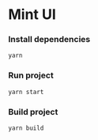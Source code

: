 # Mint UI

### Install dependencies

```shell
yarn
```

### Run project

```shell
yarn start
```

### Build project

```shell
yarn build
```
